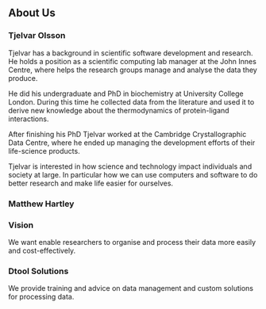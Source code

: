 ## About Us


### Tjelvar Olsson

Tjelvar has a background in scientific software development and research.  He
holds a position as a scientific computing lab manager at the John Innes
Centre, where helps the research groups manage and analyse the data they
produce.

He did his undergraduate and PhD in biochemistry at University College London.
During this time he collected data from the literature and used it to derive
new knowledge about the thermodynamics of protein-ligand interactions.

After finishing his PhD Tjelvar worked at the Cambridge Crystallographic Data
Centre, where he ended up managing the development efforts of their
life-science products.

Tjelvar is interested in how science and technology impact individuals and
society at large. In particular how we can use computers and software to do
better research and make life easier for ourselves.

### Matthew Hartley


### Vision

We want enable researchers to organise and process their data more easily and
cost-effectively.


### Dtool Solutions

We provide training and advice on data management and custom solutions for
processing data.
